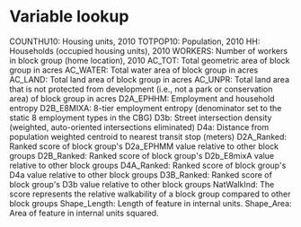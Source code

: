 # Variable lookup
COUNTHU10: Housing units, 2010
TOTPOP10: Population, 2010
HH: Households (occupied housing units), 2010
WORKERS: Number of workers in block group (home location), 2010
AC_TOT: Total geometric area of block group in acres
AC_WATER: Total water area of block group in acres
AC_LAND: Total land area of block group in acres
AC_UNPR: Total land area that is not protected from development (i.e., not a park or conservation area) of block group in acres
D2A_EPHHM: Employment and household entropy
D2B_E8MIXA: 8-tier employment entropy (denominator set to the static 8 employment types in the CBG)
D3b: Street intersection density (weighted, auto-oriented intersections eliminated)
D4a: Distance from population weighted centroid to nearest transit stop (meters)
D2A_Ranked: Ranked score of block group's D2a_EPHMM value relative to other block groups
D2B_Ranked: Ranked score of block group's D2b_E8mixA value relative to other block groups
D4A_Ranked: Ranked score of block group's D4a value relative to other block groups
D3B_Ranked: Ranked score of block group's D3b value relative to other block groups
NatWalkInd: The score represents the relative walkability of a block group compared to other block groups
Shape_Length: Length of feature in internal units.
Shape_Area: Area of feature in internal units squared.